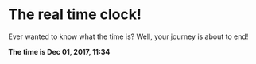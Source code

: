 # The real time clock!

Ever wanted to know what the time is? Well, your journey is about to end!

**The time is Dec 01, 2017, 11:34**